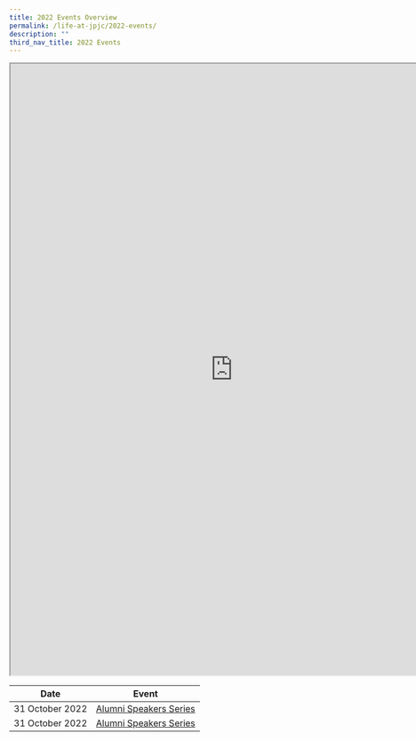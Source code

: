 ```yaml
---
title: 2022 Events Overview
permalink: /life-at-jpjc/2022-events/
description: ""
third_nav_title: 2022 Events
---
```

<iframe src="https://docs.google.com/document/d/e/2PACX-1vRAUb4EPu8kQuOZvClEENwKh8UPEAqeLqI4e-ZSxmfQQku3PYbjIjiUNB2oeCQ9FmVLAYSQw0kG36O1/pub?embedded=true" width=800px height=1100px scrolling="no"></iframe>




<p>


| Date | Event |
| -------- | -------- |
| 31 October 2022    | [Alumni Speakers Series](/sites/moe-jpjc/folders/life-at-jpjc/subfolders/2022%20Events/editPage/Alumni%20Speakers%20Series.md)    
| 31 October 2022    | [Alumni Speakers Series](/sites/moe-jpjc/folders/life-at-jpjc/subfolders/2022%20Events/editPage/Alumni%20Speakers%20Series.md)    





